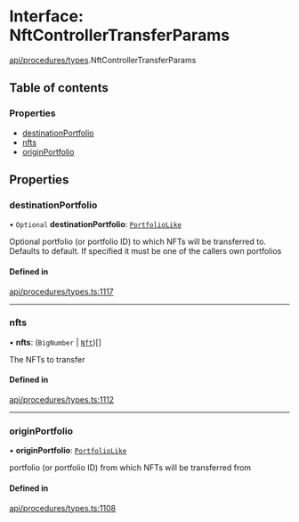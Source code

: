 # Interface: NftControllerTransferParams

[api/procedures/types](../wiki/api.procedures.types).NftControllerTransferParams

## Table of contents

### Properties

- [destinationPortfolio](../wiki/api.procedures.types.NftControllerTransferParams#destinationportfolio)
- [nfts](../wiki/api.procedures.types.NftControllerTransferParams#nfts)
- [originPortfolio](../wiki/api.procedures.types.NftControllerTransferParams#originportfolio)

## Properties

### destinationPortfolio

• `Optional` **destinationPortfolio**: [`PortfolioLike`](../wiki/api.entities.types#portfoliolike)

Optional portfolio (or portfolio ID) to which NFTs will be transferred to. Defaults to default. If specified it must be one of the callers own portfolios

#### Defined in

[api/procedures/types.ts:1117](https://github.com/PolymeshAssociation/polymesh-sdk/blob/88db4a91/src/api/procedures/types.ts#L1117)

___

### nfts

• **nfts**: (`BigNumber` \| [`Nft`](../wiki/api.entities.Asset.NonFungible.Nft.Nft))[]

The NFTs to transfer

#### Defined in

[api/procedures/types.ts:1112](https://github.com/PolymeshAssociation/polymesh-sdk/blob/88db4a91/src/api/procedures/types.ts#L1112)

___

### originPortfolio

• **originPortfolio**: [`PortfolioLike`](../wiki/api.entities.types#portfoliolike)

portfolio (or portfolio ID) from which NFTs will be transferred from

#### Defined in

[api/procedures/types.ts:1108](https://github.com/PolymeshAssociation/polymesh-sdk/blob/88db4a91/src/api/procedures/types.ts#L1108)
